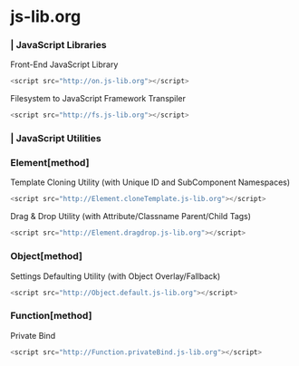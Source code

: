 # js-lib.org

### | JavaScript Libraries

Front-End JavaScript Library

```javascript
<script src="http://on.js-lib.org"></script>
```

Filesystem to JavaScript Framework Transpiler

```javascript
<script src="http://fs.js-lib.org"></script>
```
	
### | JavaScript Utilities

### Element[method]

Template Cloning Utility (with Unique ID and SubComponent Namespaces)

```javascript    
<script src="http://Element.cloneTemplate.js-lib.org"></script>
```

Drag & Drop Utility (with Attribute/Classname Parent/Child Tags)

```javascript
<script src="http://Element.dragdrop.js-lib.org"></script>
```

### Object[method]

Settings Defaulting Utility (with Object Overlay/Fallback)

```javascript
<script src="http://Object.default.js-lib.org"></script>
```

### Function[method]

Private Bind

```javascript
<script src="http://Function.privateBind.js-lib.org"></script>
```